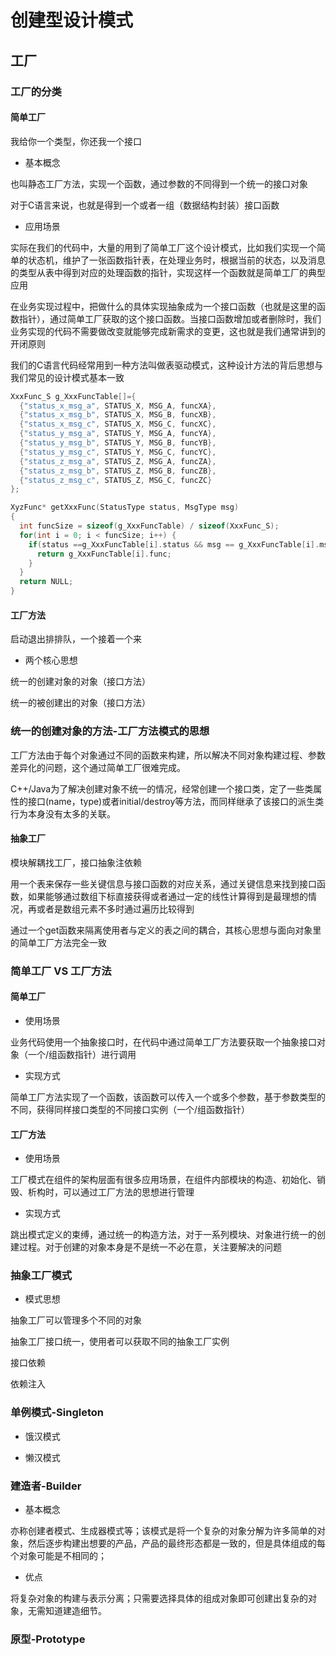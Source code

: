 # 创建型设计模式

## 工厂

### 工厂的分类

#### 简单工厂

我给你一个类型，你还我一个接口

- 基本概念

也叫静态工厂方法，实现一个函数，通过参数的不同得到一个统一的接口对象

对于C语言来说，也就是得到一个或者一组（数据结构封装）接口函数

- 应用场景

实际在我们的代码中，大量的用到了简单工厂这个设计模式，比如我们实现一个简单的状态机，维护了一张函数指针表，在处理业务时，根据当前的状态，以及消息的类型从表中得到对应的处理函数的指针，实现这样一个函数就是简单工厂的典型应用

在业务实现过程中，把做什么的具体实现抽象成为一个接口函数（也就是这里的函数指针），通过简单工厂获取的这个接口函数。当接口函数增加或者删除时，我们业务实现的代码不需要做改变就能够完成新需求的变更，这也就是我们通常讲到的开闭原则

我们的C语言代码经常用到一种方法叫做表驱动模式，这种设计方法的背后思想与我们常见的设计模式基本一致

```C
XxxFunc_S g_XxxFuncTable[]={
  {"status_x_msg_a", STATUS_X, MSG_A, funcXA},
  {"status_x_msg_b", STATUS_X, MSG_B, funcXB},
  {"status_x_msg_c", STATUS_X, MSG_C, funcXC},
  {"status_y_msg_a", STATUS_Y, MSG_A, funcYA},
  {"status_y_msg_b", STATUS_Y, MSG_B, funcYB},
  {"status_y_msg_c", STATUS_Y, MSG_C, funcYC},
  {"status_z_msg_a", STATUS_Z, MSG_A, funcZA},
  {"status_z_msg_b", STATUS_Z, MSG_B, funcZB},
  {"status_z_msg_c", STATUS_Z, MSG_C, funcZC}
};

XyzFunc* getXxxFunc(StatusType status, MsgType msg)
{
  int funcSize = sizeof(g_XxxFuncTable) / sizeof(XxxFunc_S);
  for(int i = 0; i < funcSize; i++) {
    if(status ==g_XxxFuncTable[i].status && msg == g_XxxFuncTable[i].msg) {
      return g_XxxFuncTable[i].func;
    }
  }
  return NULL;
}
```

#### 工厂方法

启动退出排排队，一个接着一个来

- 两个核心思想

统一的创建对象的对象（接口方法）

统一的被创建出的对象（接口方法）

### 统一的创建对象的方法-工厂方法模式的思想

工厂方法由于每个对象通过不同的函数来构建，所以解决不同对象构建过程、参数差异化的问题，这个通过简单工厂很难完成。

C++/Java为了解决创建对象不统一的情况，经常创建一个接口类，定了一些类属性的接口(name，type)或者initial/destroy等方法，而同样继承了该接口的派生类行为本身没有太多的关联。

#### 抽象工厂

模块解耦找工厂，接口抽象注依赖



用一个表来保存一些关键信息与接口函数的对应关系，通过关键信息来找到接口函数，如果能够通过数组下标直接获得或者通过一定的线性计算得到是最理想的情况，再或者是数组元素不多时通过遍历比较得到

通过一个get函数来隔离使用者与定义的表之间的耦合，其核心思想与面向对象里的简单工厂方法完全一致


### 简单工厂 VS 工厂方法

#### 简单工厂

- 使用场景

业务代码使用一个抽象接口时，在代码中通过简单工厂方法要获取一个抽象接口对象（一个/组函数指针）进行调用

- 实现方式

简单工厂方法实现了一个函数，该函数可以传入一个或多个参数，基于参数类型的不同，获得同样接口类型的不同接口实例（一个/组函数指针）

#### 工厂方法

- 使用场景

工厂模式在组件的架构层面有很多应用场景，在组件内部模块的构造、初始化、销毁、析构时，可以通过工厂方法的思想进行管理

- 实现方式

跳出模式定义的束缚，通过统一的构造方法，对于一系列模块、对象进行统一的创建过程。对于创建的对象本身是不是统一不必在意，关注要解决的问题

### 抽象工厂模式

- 模式思想

抽象工厂可以管理多个不同的对象

抽象工厂接口统一，使用者可以获取不同的抽象工厂实例

接口依赖

依赖注入

### 单例模式-Singleton

- 饿汉模式

- 懒汉模式

### 建造者-Builder

- 基本概念

亦称创建者模式、生成器模式等；该模式是将一个复杂的对象分解为许多简单的对象，然后逐步构建出想要的产品，产品的最终形态都是一致的，但是具体组成的每个对象可能是不相同的；

- 优点

将复杂对象的构建与表示分离；只需要选择具体的组成对象即可创建出复杂的对象，无需知道建造细节。

### 原型-Prototype
